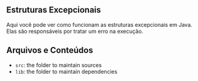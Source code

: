 ## Estruturas Excepcionais

Aqui você pode ver como funcionam as estruturas excepcionais em Java.
Elas são responsáveis por tratar um erro na execução.

## Arquivos e Conteúdos
- `src`: the folder to maintain sources
- `lib`: the folder to maintain dependencies

<!-- Meanwhile, the compiled output files will be generated in the `bin` folder by default.

> If you want to customize the folder structure, open `.vscode/settings.json` and update the related settings there.

## Dependency Management

The `JAVA PROJECTS` view allows you to manage your dependencies. More details can be found [here](https://github.com/microsoft/vscode-java-dependency#manage-dependencies). -->
